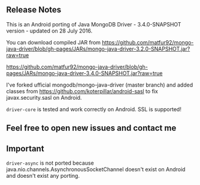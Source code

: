 ## Release Notes

This is an Android porting of Java MongoDB Driver - 3.4.0-SNAPSHOT version - updated on 28 July 2016.

You can download compiled JAR from https://github.com/matfur92/mongo-java-driver/blob/gh-pages/JARs/mongo-java-driver-3.2.0-SNAPSHOT.jar?raw=true 

https://github.com/matfur92/mongo-java-driver/blob/gh-pages/JARs/mongo-java-driver-3.4.0-SNAPSHOT.jar?raw=true 

I've forked ufficial mongodb/mongo-java-driver (master branch) and added classes from https://github.com/koterpillar/android-sasl to fix javax.security.sasl on Android.

```driver-core``` is tested and work correctly on Android. SSL is supported!

## Feel free to open new issues and contact me

## Important
```driver-async``` is not ported because java.nio.channels.AsynchronousSocketChannel doesn't exist on Android and doesn't exist any porting.

